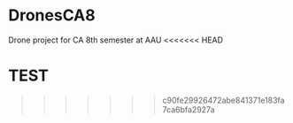 # DronesCA8
Drone project for CA 8th semester at AAU
<<<<<<< HEAD

TEST
=======
>>>>>>> c90fe29926472abe841371e183fa7ca6bfa2927a
